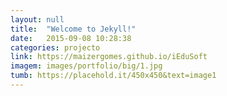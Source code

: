 ```yaml
---
layout: null
title:  "Welcome to Jekyll!"
date:   2015-09-08 10:28:38
categories: projecto
link: https://maizergomes.github.io/iEduSoft
imagem: images/portfolio/big/1.jpg
tumb: https://placehold.it/450x450&text=image1
---
```

